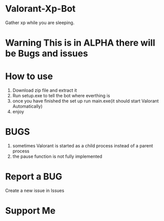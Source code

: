 # Valorant-Xp-Bot
Gather xp while you are sleeping.

# Warning This is in ALPHA there will be Bugs and issues

# How to use
1. Download zip file and extract it
2. Run setup.exe to tell the bot where everthing is
3. once you have finished the set up run main.exe(it should start Valorant Automatically)
4. enjoy

# BUGS
1. sometimes Valorant is started as a child process instead of a parent process
2. the pause function is not fully implemented

# Report a BUG
Create a new issue in Issues

# Support Me
